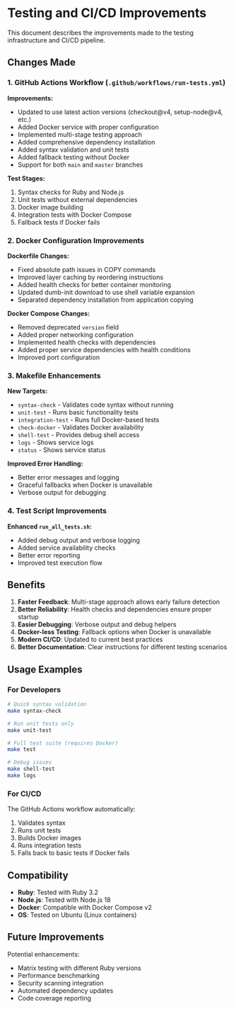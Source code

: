 # Testing and CI/CD Improvements

This document describes the improvements made to the testing infrastructure and CI/CD pipeline.

## Changes Made

### 1. GitHub Actions Workflow (`.github/workflows/run-tests.yml`)

**Improvements:**
- Updated to use latest action versions (checkout@v4, setup-node@v4, etc.)
- Added Docker service with proper configuration
- Implemented multi-stage testing approach
- Added comprehensive dependency installation
- Added syntax validation and unit tests
- Added fallback testing without Docker
- Support for both `main` and `master` branches

**Test Stages:**
1. Syntax checks for Ruby and Node.js
2. Unit tests without external dependencies
3. Docker image building
4. Integration tests with Docker Compose
5. Fallback tests if Docker fails

### 2. Docker Configuration Improvements

**Dockerfile Changes:**
- Fixed absolute path issues in COPY commands
- Improved layer caching by reordering instructions
- Added health checks for better container monitoring
- Updated dumb-init download to use shell variable expansion
- Separated dependency installation from application copying

**Docker Compose Changes:**
- Removed deprecated `version` field
- Added proper networking configuration
- Implemented health checks with dependencies
- Added proper service dependencies with health conditions
- Improved port configuration

### 3. Makefile Enhancements

**New Targets:**
- `syntax-check` - Validates code syntax without running
- `unit-test` - Runs basic functionality tests
- `integration-test` - Runs full Docker-based tests
- `check-docker` - Validates Docker availability
- `shell-test` - Provides debug shell access
- `logs` - Shows service logs
- `status` - Shows service status

**Improved Error Handling:**
- Better error messages and logging
- Graceful fallbacks when Docker is unavailable
- Verbose output for debugging

### 4. Test Script Improvements

**Enhanced `run_all_tests.sh`:**
- Added debug output and verbose logging
- Added service availability checks
- Better error reporting
- Improved test execution flow

## Benefits

1. **Faster Feedback**: Multi-stage approach allows early failure detection
2. **Better Reliability**: Health checks and dependencies ensure proper startup
3. **Easier Debugging**: Verbose output and debug helpers
4. **Docker-less Testing**: Fallback options when Docker is unavailable
5. **Modern CI/CD**: Updated to current best practices
6. **Better Documentation**: Clear instructions for different testing scenarios

## Usage Examples

### For Developers

```bash
# Quick syntax validation
make syntax-check

# Run unit tests only
make unit-test

# Full test suite (requires Docker)
make test

# Debug issues
make shell-test
make logs
```

### For CI/CD

The GitHub Actions workflow automatically:
1. Validates syntax
2. Runs unit tests
3. Builds Docker images
4. Runs integration tests
5. Falls back to basic tests if Docker fails

## Compatibility

- **Ruby**: Tested with Ruby 3.2
- **Node.js**: Tested with Node.js 18
- **Docker**: Compatible with Docker Compose v2
- **OS**: Tested on Ubuntu (Linux containers)

## Future Improvements

Potential enhancements:
- Matrix testing with different Ruby versions
- Performance benchmarking
- Security scanning integration
- Automated dependency updates
- Code coverage reporting
